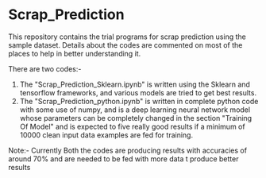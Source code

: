 # Scrap_Prediction
This repository contains the trial programs for scrap prediction using the sample dataset.
Details about the codes are commented on most of the places to help in better understanding it.

There are two codes:-
1) The "Scrap_Prediction_Sklearn.ipynb" is written using the Sklearn and tensorflow frameworks, and various models are tried to get best results.
2) The "Scrap_Prediction_python.ipynb" is written in complete python code with some use of numpy, and is a deep learning neural network model whose parameters can be completely changed in the section "Training Of Model" and is expected to five really good results if a minimum of 10000 clean input data examples are fed for training.

Note:- Currently Both the codes are producing results with accuracies of around 70% and are needed to be fed with more data t produce better results
